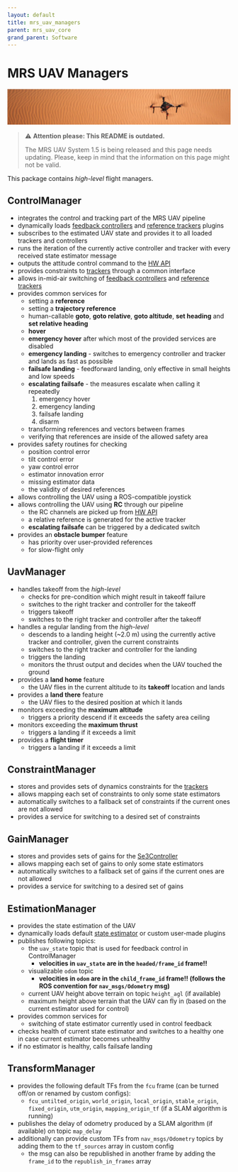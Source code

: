 ```yaml
---
layout: default
title: mrs_uav_managers
parent: mrs_uav_core
grand_parent: Software
---
```

# MRS UAV Managers

![](fig/thumbnail.jpg)

> :warning: **Attention please: This README is outdated.**
>
> The MRS UAV System 1.5 is being released and this page needs updating. Please, keep in mind that the information on this page might not be valid.

This package contains *high-level* flight managers.

## ControlManager

* integrates the control and tracking part of the MRS UAV pipeline
* dynamically loads [feedback controllers](https://github.com/ctu-mrs/mrs_uav_controllers) and [reference trackers](https://github.com/ctu-mrs/mrs_uav_trackers) plugins
* subscribes to the estimated UAV state and provides it to all loaded trackers and controllers
* runs the iteration of the currently active controller and tracker with every received state estimator message
* outputs the attitude control command to the [HW API](https://github.com/ctu-mrs/mrs_uav_hw_api)
* provides constraints to [trackers](https://github.com/ctu-mrs/mrs_uav_trackers) through a common interface
* allows in-mid-air switching of [feedback controllers](https://github.com/ctu-mrs/mrs_uav_controllers) and [reference trackers](https://github.com/ctu-mrs/mrs_uav_trackers)
* provides common services for
  * setting a **reference**
  * setting a **trajectory reference**
  * human-callable **goto**, **goto relative**, **goto altitude**, **set heading** and **set relative heading**
  * **hover**
  * **emergency hover** after which most of the provided services are disabled
  * **emergency landing** - switches to emergency controller and tracker and lands as fast as possible
  * **failsafe landing** - feedforward landing, only effective in small heights and low speeds
  * **escalating failsafe** - the measures escalate when calling it repeatedly
    1. emergency hover
    2. emergency landing
    3. failsafe landing
    4. disarm
  * transforming references and vectors between frames
  * verifying that references are inside of the allowed safety area
* provides safety routines for checking
  * position control error
  * tilt control error
  * yaw control error
  * estimator innovation error
  * missing estimator data
  * the validity of desired references
* allows controlling the UAV using a ROS-compatible joystick
* allows controlling the UAV using **RC** through our pipeline
  * the RC channels are picked up from [HW API](https://github.com/ctu-mrs/mrs_uav_hw_api)
  * a relative reference is generated for the active tracker
  * **escalating failsafe** can be triggered by a dedicated switch
* provides an **obstacle bumper** feature
  * has priority over user-provided references
  * for slow-flight only

## UavManager

* handles takeoff from the *high-level*
  * checks for pre-condition which might result in takeoff failure
  * switches to the right tracker and controller for the takeoff
  * triggers takeoff
  * switches to the right tracker and controller after the takeoff
* handles a regular landing from the *high-level*
  * descends to a landing height (~2.0 m) using the currently active tracker and controller, given the current constraints
  * switches to the right tracker and controller for the landing
  * triggers the landing
  * monitors the thrust output and decides when the UAV touched the ground
* provides a **land home** feature
  * the UAV flies in the current altitude to its **takeoff** location and lands
* provides a **land there** feature
  * the UAV flies to the desired position at which it lands
* monitors exceeding the **maximum altitude**
  * triggers a priority descend if it exceeds the safety area ceiling
* monitors exceeding the **maximum thrust**
  * triggers a landing if it exceeds a limit
* provides a **flight timer**
  * triggers a landing if it exceeds a limit

## ConstraintManager

* stores and provides sets of dynamics constraints for the [trackers](https://github.com/ctu-mrs/mrs_uav_trackers)
* allows mapping each set of constraints to only some state estimators
* automatically switches to a fallback set of constraints if the current ones are not allowed
* provides a service for switching to a desired set of constraints

## GainManager

* stores and provides sets of gains for the [Se3Controller](https://github.com/ctu-mrs/mrs_uav_controllers)
* allows mapping each set of gains to only some state estimators
* automatically switches to a fallback set of gains if the current ones are not allowed
* provides a service for switching to a desired set of gains

## EstimationManager

* provides the state estimation of the UAV
* dynamically loads default [state estimator](https://github.com/ctu-mrs/mrs_uav_state_estimators) or custom user-made plugins
* publishes following topics:
  * the `uav_state` topic that is used for feedback control in ControlManager
    * **velocities in `uav_state` are in the `headed/frame_id` frame!!**
  * visualizable `odom` topic 
    * **velocities in `odom` are in the `child_frame_id` frame!! (follows the ROS convention for `nav_msgs/Odometry` msg)**
  * current UAV height above terrain on topic `height_agl` (if available)
  * maximum height above terrain that the UAV can fly in (based on the current estimator used for control)
* provides common services for
  * switching of state estimator currently used in control feedback  
* checks health of current state estimator and switches to a healthy one in case current estimator becomes unhealthy 
* if no estimator is healthy, calls failsafe landing

## TransformManager
* provides the following default TFs from the `fcu` frame (can be turned off/on or renamed by custom configs):
  * `fcu_untilted_origin`, `world_origin`, `local_origin`, `stable_origin`, `fixed_origin`, `utm_origin`, `mapping_origin_tf` (if a SLAM algorithm is running)  
* publishes the delay of odometry produced by a SLAM algorithm (if available) on topic `map_delay` 
* additionally can provide custom TFs from `nav_msgs/Odometry` topics by adding them to the `tf_sources` array in custom config
  * the msg can also be republished in another frame by adding the `frame_id` to the `republish_in_frames` array

